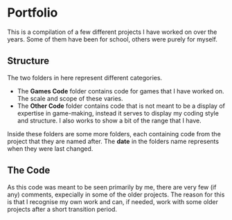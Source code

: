 # Portfolio

This is a compilation of a few different projects I have worked on over the years. 
Some of them have been for school, others were purely for myself.

## Structure

The two folders in here represent different categories.
   * The **Games Code** folder contains code for games that I have worked on. The scale and scope of these varies.
   * The **Other Code** folder contains code that is not meant to be a display of expertise in game-making, instead 
it serves to display my coding style and structure. I also works to show a bit of the range that I have.

Inside these folders are some more folders, each containing code from the project that they are named after. 
The **date** in the folders name represents when they were last changed.

## The Code

As this code was meant to be seen primarily by me, there are very few (if any) comments, 
expecially in some of the older projects. The reason for this is that I recognise my own work and can, if needed,
work with some older projects after a short transition period.